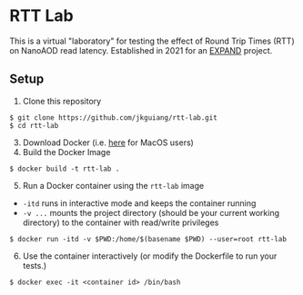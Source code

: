 # RTT Lab
This is a virtual "laboratory" for testing the effect of Round Trip Times (RTT) on NanoAOD read latency. Established in 2021 for an [EXPAND](https://center.ucsd.edu/programs/EXPAND.html) project.

## Setup
1. Clone this repository
```
$ git clone https://github.com/jkguiang/rtt-lab.git
$ cd rtt-lab
```
3. Download Docker (i.e. [here](https://docs.docker.com/docker-for-mac/install/) for MacOS users)
4. Build the Docker Image
```
$ docker build -t rtt-lab .
```
5. Run a Docker container using the `rtt-lab` image
  - `-itd` runs in interactive mode and keeps the container running
  - `-v ...` mounts the project directory (should be your current working directory) to the container with read/write privileges
```
$ docker run -itd -v $PWD:/home/$(basename $PWD) --user=root rtt-lab
```
6. Use the container interactively (or modify the Dockerfile to run your tests.)
```
$ docker exec -it <container id> /bin/bash
```
